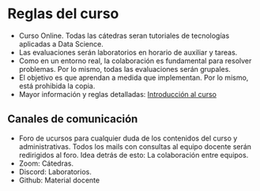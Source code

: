 # Reglas del curso

- Curso Online. Todas las cátedras seran tutoriales de tecnologías aplicadas a Data Science.
- Las evaluaciones serán laboratorios en horario de auxiliar y tareas.
- Como en un entorno real, la colaboración es fundamental para resolver problemas. Por lo mismo, todas las evaluaciones serán grupales.
- El objetivo es que aprendan a medida que implementan. Por lo mismo, está prohibida la copia. 
- Mayor información y reglas detalladas: [Introducción al curso](https://github.com/pbadillatorrealba/MDS7202/raw/main/clases/2021-02/01-Introduccion.pptx)
## Canales de comunicación

- Foro de ucursos para cualquier duda de los contenidos del curso y administrativas. Todos los mails con consultas al equipo docente serán redirigidos al foro. Idea detrás de esto: La colaboración entre equipos.
- Zoom: Cátedras.
- Discord: Laboratorios.
- Github: Material docente
